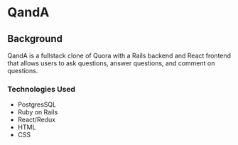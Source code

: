 # QandA


 ## Background

 QandA is a fullstack clone of Quora with a Rails backend and React frontend that allows users to ask questions, answer questions, and comment on questions.

 ### Technologies Used

* PostgresSQL
* Ruby on Rails
* React/Redux
* HTML
* CSS